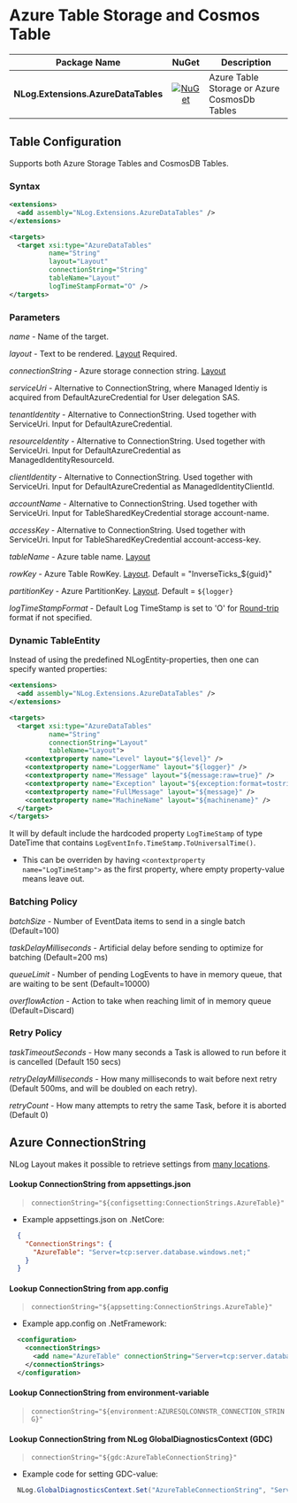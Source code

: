 # Azure Table Storage and Cosmos Table

| Package Name                          | NuGet                 | Description |
| ------------------------------------- | :-------------------: | ----------- |
| **NLog.Extensions.AzureDataTables**  | [![NuGet](https://img.shields.io/nuget/v/NLog.Extensions.AzureDataTables.svg)](https://www.nuget.org/packages/NLog.Extensions.AzureDataTables/) | Azure Table Storage or Azure CosmosDb Tables |

## Table Configuration
Supports both Azure Storage Tables and CosmosDB Tables.

### Syntax
```xml
<extensions>
  <add assembly="NLog.Extensions.AzureDataTables" /> 
</extensions>

<targets>
  <target xsi:type="AzureDataTables"
          name="String"
          layout="Layout"
          connectionString="String"
          tableName="Layout"
          logTimeStampFormat="O" />
</targets>
```
### Parameters

_name_ - Name of the target.

_layout_ - Text to be rendered. [Layout](https://github.com/NLog/NLog/wiki/Layouts) Required. 

_connectionString_ - Azure storage connection string. [Layout](https://github.com/NLog/NLog/wiki/Layouts)

_serviceUri_ - Alternative to ConnectionString, where Managed Identiy is acquired from DefaultAzureCredential for User delegation SAS.

_tenantIdentity_ - Alternative to ConnectionString. Used together with ServiceUri. Input for DefaultAzureCredential.

_resourceIdentity_ - Alternative to ConnectionString. Used together with ServiceUri. Input for DefaultAzureCredential as ManagedIdentityResourceId.

_clientIdentity_ - Alternative to ConnectionString. Used together with ServiceUri. Input for DefaultAzureCredential as ManagedIdentityClientId.

_accountName_ - Alternative to ConnectionString. Used together with ServiceUri. Input for TableSharedKeyCredential storage account-name.

_accessKey_ - Alternative to ConnectionString. Used together with ServiceUri. Input for TableSharedKeyCredential account-access-key.

_tableName_ - Azure table name. [Layout](https://github.com/NLog/NLog/wiki/Layouts)

_rowKey_ - Azure Table RowKey. [Layout](https://github.com/NLog/NLog/wiki/Layouts). Default = "InverseTicks_${guid}"

_partitionKey_ - Azure PartitionKey. [Layout](https://github.com/NLog/NLog/wiki/Layouts). Default = `${logger}`

_logTimeStampFormat_ - Default Log TimeStamp is set to 'O' for [Round-trip](https://docs.microsoft.com/en-us/dotnet/standard/base-types/standard-date-and-time-format-strings#the-round-trip-o-o-format-specifier) format if not specified.

### Dynamic TableEntity
Instead of using the predefined NLogEntity-properties, then one can specify wanted properties:

```xml
<extensions>
  <add assembly="NLog.Extensions.AzureDataTables" /> 
</extensions>

<targets>
  <target xsi:type="AzureDataTables"
          name="String"
          connectionString="Layout"
          tableName="Layout">
    <contextproperty name="Level" layout="${level}" />
    <contextproperty name="LoggerName" layout="${logger}" />
    <contextproperty name="Message" layout="${message:raw=true}" />
    <contextproperty name="Exception" layout="${exception:format=tostring}" />
    <contextproperty name="FullMessage" layout="${message}" />
    <contextproperty name="MachineName" layout="${machinename}" />
  </target>
</targets>
```

It will by default include the hardcoded property `LogTimeStamp` of type DateTime that contains `LogEventInfo.TimeStamp.ToUniversalTime()`.
 - This can be overriden by having `<contextproperty name="LogTimeStamp">` as the first property, where empty property-value means leave out.

### Batching Policy

_batchSize_ - Number of EventData items to send in a single batch (Default=100)

_taskDelayMilliseconds_ - Artificial delay before sending to optimize for batching (Default=200 ms)

_queueLimit_ - Number of pending LogEvents to have in memory queue, that are waiting to be sent (Default=10000)

_overflowAction_ - Action to take when reaching limit of in memory queue (Default=Discard)

### Retry Policy

_taskTimeoutSeconds_ - How many seconds a Task is allowed to run before it is cancelled (Default 150 secs)

_retryDelayMilliseconds_ - How many milliseconds to wait before next retry (Default 500ms, and will be doubled on each retry).

_retryCount_ - How many attempts to retry the same Task, before it is aborted (Default 0)

## Azure ConnectionString

NLog Layout makes it possible to retrieve settings from [many locations](https://nlog-project.org/config/?tab=layout-renderers).

#### Lookup ConnectionString from appsettings.json

  > `connectionString="${configsetting:ConnectionStrings.AzureTable}"`

* Example appsettings.json on .NetCore:

```json
  {
    "ConnectionStrings": {
      "AzureTable": "Server=tcp:server.database.windows.net;"
    }
  }
```

#### Lookup ConnectionString from app.config

  > `connectionString="${appsetting:ConnectionStrings.AzureTable}"`

* Example app.config on .NetFramework:

```xml
  <configuration>
    <connectionStrings>
      <add name="AzureTable" connectionString="Server=tcp:server.database.windows.net;"/>
    </connectionStrings>
  </configuration>
```

#### Lookup ConnectionString from environment-variable

  > `connectionString="${environment:AZURESQLCONNSTR_CONNECTION_STRING}"`

#### Lookup ConnectionString from NLog GlobalDiagnosticsContext (GDC)

  > `connectionString="${gdc:AzureTableConnectionString}"`

* Example code for setting GDC-value:

```c#
  NLog.GlobalDiagnosticsContext.Set("AzureTableConnectionString", "Server=tcp:server.database.windows.net;");
```